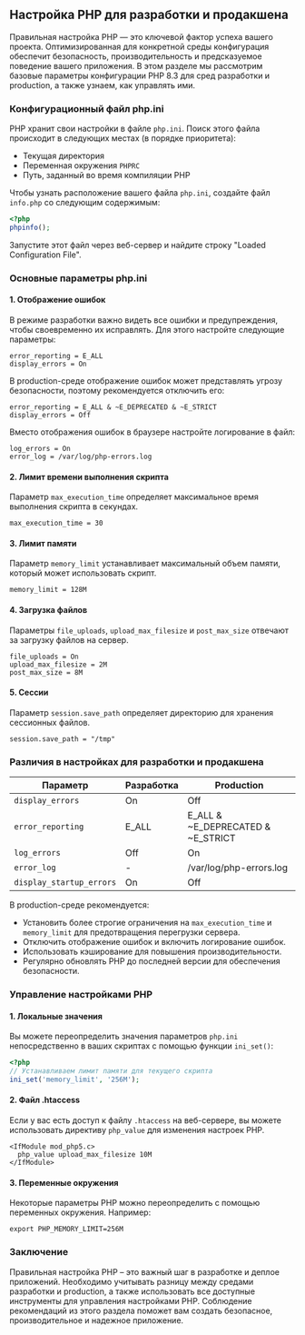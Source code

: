 ## Настройка PHP для разработки и продакшена

Правильная настройка PHP — это ключевой фактор успеха вашего проекта. Оптимизированная для конкретной среды конфигурация обеспечит безопасность, производительность и предсказуемое поведение вашего приложения. В этом разделе мы рассмотрим базовые параметры конфигурации PHP 8.3 для сред разработки и production, а также узнаем, как управлять ими.

### Конфигурационный файл php.ini

PHP хранит свои настройки в файле `php.ini`. Поиск этого файла происходит в следующих местах (в порядке приоритета):

- Текущая директория
- Переменная окружения `PHPRC`
- Путь, заданный во время компиляции PHP

Чтобы узнать расположение вашего файла `php.ini`, создайте файл `info.php` со следующим содержимым:

```php
<?php
phpinfo();
```

Запустите этот файл через веб-сервер и найдите строку "Loaded Configuration File".

### Основные параметры php.ini

#### 1. Отображение ошибок

В режиме разработки важно видеть все ошибки и предупреждения, чтобы своевременно их исправлять. Для этого настройте следующие параметры:

```
error_reporting = E_ALL
display_errors = On
```

В production-среде отображение ошибок может представлять угрозу безопасности, поэтому рекомендуется отключить его:

```
error_reporting = E_ALL & ~E_DEPRECATED & ~E_STRICT
display_errors = Off
```

Вместо отображения ошибок в браузере настройте логирование в файл:

```
log_errors = On
error_log = /var/log/php-errors.log
```

#### 2. Лимит времени выполнения скрипта

Параметр `max_execution_time` определяет максимальное время выполнения скрипта в секундах.

```
max_execution_time = 30 
```

#### 3. Лимит памяти

Параметр `memory_limit` устанавливает максимальный объем памяти, который может использовать скрипт.

```
memory_limit = 128M
```

#### 4. Загрузка файлов

Параметры `file_uploads`, `upload_max_filesize` и `post_max_size` отвечают за загрузку файлов на сервер.

```
file_uploads = On
upload_max_filesize = 2M
post_max_size = 8M
```

#### 5. Сессии

Параметр `session.save_path` определяет директорию для хранения сессионных файлов.

```
session.save_path = "/tmp"
```

### Различия в настройках для разработки и продакшена

| Параметр | Разработка | Production |
|---|---|---|
| `display_errors` | On | Off |
| `error_reporting` | E_ALL | E_ALL & ~E_DEPRECATED & ~E_STRICT |
| `log_errors` | Off | On |
| `error_log` | - | /var/log/php-errors.log |
| `display_startup_errors` | On | Off |

В production-среде рекомендуется:

- Установить более строгие ограничения на `max_execution_time` и `memory_limit` для предотвращения перегрузки сервера.
- Отключить отображение ошибок и включить логирование ошибок.
- Использовать кэширование для повышения производительности.
- Регулярно обновлять PHP до последней версии для обеспечения безопасности.

### Управление настройками PHP

#### 1. Локальные значения

Вы можете переопределить значения параметров `php.ini` непосредственно в ваших скриптах с помощью функции `ini_set()`:

```php
<?php
// Устанавливаем лимит памяти для текущего скрипта
ini_set('memory_limit', '256M');
```

#### 2. Файл .htaccess

Если у вас есть доступ к файлу `.htaccess` на веб-сервере, вы можете использовать директиву `php_value` для изменения настроек PHP.

```
<IfModule mod_php5.c>
  php_value upload_max_filesize 10M
</IfModule>
```

#### 3. Переменные окружения

Некоторые параметры PHP можно переопределить с помощью переменных окружения. Например:

```
export PHP_MEMORY_LIMIT=256M
```

### Заключение

Правильная настройка PHP – это важный шаг в разработке и деплое приложений. Необходимо учитывать разницу между средами разработки и production, а также использовать все доступные инструменты для управления настройками PHP. Соблюдение рекомендаций из этого раздела поможет вам создать безопасное, производительное и надежное приложение.
